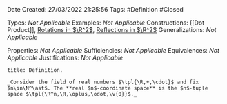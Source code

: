 <br />
<br />

Date Created: 27/03/2022 21:25:56
Tags: #Definition #Closed 

Types: _Not Applicable_
Examples: _Not Applicable_
Constructions: [[Dot Product]], [Rotations in $\R^2$](Rotations%20in%20R2.md), [Reflections in $\R^2$](Reflections%20in%20R2.md)
Generalizations: _Not Applicable_

Properties: _Not Applicable_
Sufficiencies: _Not Applicable_
Equivalences: _Not Applicable_
Justifications: _Not Applicable_

``` ad-Definition
title: Definition.

_Consider the field of real numbers $\tpl{\R,+,\cdot}$ and fix $n\in\N^\ast$. The **real $n$-coordinate space** is the $n$-tuple space $\tpl{\R^n,\R,\oplus,\odot,\v{0}}$._

```
